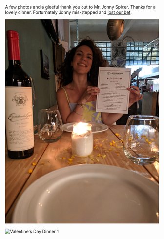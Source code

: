 A few photos and a gleeful thank you out to Mr. Jonny Spicer. Thanks for a lovely dinner. Forturnately Jonny mis-stepped and [lost our bet](https://tedslocum.com/daily/2020/02/11/Win).

![Valentine's Day Dinner 0](/assets/images/vday-0.jpg)

![Valentine's Day Dinner 1](/assets/images/vday-1.jpg)

